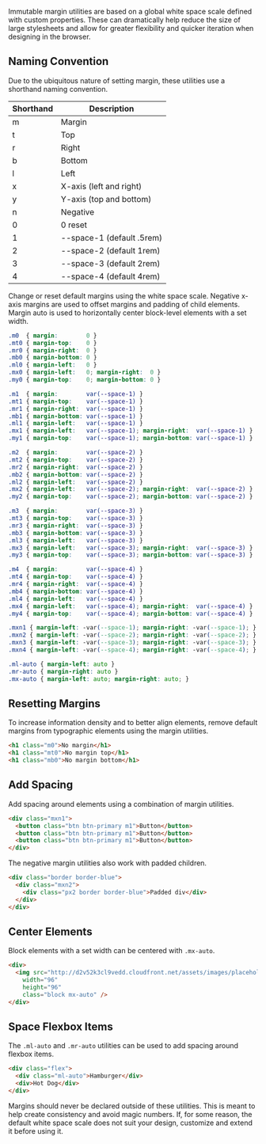 
Immutable margin utilities are based on a global white space scale defined with custom properties.
These can dramatically help reduce the size of large stylesheets and allow for greater flexibility and quicker iteration when designing in the browser.

## Naming Convention

Due to the ubiquitous nature of setting margin,
these utilities use a shorthand naming convention.

<div class="overflow-scroll">
  <table class="mb2 table-flush table-light">
    <thead>
      <tr> <th>Shorthand</th> <th>Description</th> </tr>
    </thead>
    <tbody>
      <tr> <td>m</td> <td>Margin</td> </tr>
      <tr> <td>t</td> <td>Top</td> </tr>
      <tr> <td>r</td> <td>Right</td> </tr>
      <tr> <td>b</td> <td>Bottom</td> </tr>
      <tr> <td>l</td> <td>Left</td> </tr>
      <tr> <td>x</td> <td>X-axis (left and right)</td> </tr>
      <tr> <td>y</td> <td>Y-axis (top and bottom)</td> </tr>
      <tr> <td>n</td> <td>Negative</td> </tr>
      <tr> <td>0</td> <td>0 reset</td> </tr>
      <tr> <td>1</td> <td>--space-1 (default .5rem)</td> </tr>
      <tr> <td>2</td> <td>--space-2 (default 1rem)</td> </tr>
      <tr> <td>3</td> <td>--space-3 (default 2rem)</td> </tr>
      <tr> <td>4</td> <td>--space-4 (default 4rem)</td> </tr>
    </tbody>
  </table>
</div>

Change or reset default margins using the white space scale.
Negative x-axis margins are used to offset margins and padding of child elements.
Margin auto is used to horizontally center block-level elements with a set width.

```css
.m0  { margin:        0 }
.mt0 { margin-top:    0 }
.mr0 { margin-right:  0 }
.mb0 { margin-bottom: 0 }
.ml0 { margin-left:   0 }
.mx0 { margin-left:   0; margin-right:  0 }
.my0 { margin-top:    0; margin-bottom: 0 }

.m1  { margin:        var(--space-1) }
.mt1 { margin-top:    var(--space-1) }
.mr1 { margin-right:  var(--space-1) }
.mb1 { margin-bottom: var(--space-1) }
.ml1 { margin-left:   var(--space-1) }
.mx1 { margin-left:   var(--space-1); margin-right:  var(--space-1) }
.my1 { margin-top:    var(--space-1); margin-bottom: var(--space-1) }

.m2  { margin:        var(--space-2) }
.mt2 { margin-top:    var(--space-2) }
.mr2 { margin-right:  var(--space-2) }
.mb2 { margin-bottom: var(--space-2) }
.ml2 { margin-left:   var(--space-2) }
.mx2 { margin-left:   var(--space-2); margin-right:  var(--space-2) }
.my2 { margin-top:    var(--space-2); margin-bottom: var(--space-2) }

.m3  { margin:        var(--space-3) }
.mt3 { margin-top:    var(--space-3) }
.mr3 { margin-right:  var(--space-3) }
.mb3 { margin-bottom: var(--space-3) }
.ml3 { margin-left:   var(--space-3) }
.mx3 { margin-left:   var(--space-3); margin-right:  var(--space-3) }
.my3 { margin-top:    var(--space-3); margin-bottom: var(--space-3) }

.m4  { margin:        var(--space-4) }
.mt4 { margin-top:    var(--space-4) }
.mr4 { margin-right:  var(--space-4) }
.mb4 { margin-bottom: var(--space-4) }
.ml4 { margin-left:   var(--space-4) }
.mx4 { margin-left:   var(--space-4); margin-right:  var(--space-4) }
.my4 { margin-top:    var(--space-4); margin-bottom: var(--space-4) }

.mxn1 { margin-left: -var(--space-1); margin-right: -var(--space-1); }
.mxn2 { margin-left: -var(--space-2); margin-right: -var(--space-2); }
.mxn3 { margin-left: -var(--space-3); margin-right: -var(--space-3); }
.mxn4 { margin-left: -var(--space-4); margin-right: -var(--space-4); }

.ml-auto { margin-left: auto }
.mr-auto { margin-right: auto }
.mx-auto { margin-left: auto; margin-right: auto; }
```

## Resetting Margins

To increase information density and to better align elements, remove default margins from typographic elements
using the margin utilities.

```html
<h1 class="m0">No margin</h1>
<h1 class="mt0">No margin top</h1>
<h1 class="mb0">No margin bottom</h1>
```

## Add Spacing

Add spacing around elements using a combination of margin utilities.

```html
<div class="mxn1">
  <button class="btn btn-primary m1">Button</button>
  <button class="btn btn-primary m1">Button</button>
  <button class="btn btn-primary m1">Button</button>
</div>
```

The negative margin utilities also work with padded children.

```html
<div class="border border-blue">
  <div class="mxn2">
    <div class="px2 border border-blue">Padded div</div>
  </div>
</div>
```

## Center Elements

Block elements with a set width can be centered with `.mx-auto`.

```html
<div>
  <img src="http://d2v52k3cl9vedd.cloudfront.net/assets/images/placeholder-square.svg"
    width="96"
    height="96"
    class="block mx-auto" />
</div>
```

## Space Flexbox Items

The `.ml-auto` and `.mr-auto` utilities can be used to add spacing around flexbox items.

```html
<div class="flex">
  <div class="ml-auto">Hamburger</div>
  <div>Hot Dog</div>
</div>
```

<span class="red">Margins should never be declared outside of these utilities.</span>
This is meant to help create consistency and avoid magic numbers.
If, for some reason, the default white space scale does not suit your design,
customize and extend it before using it.


